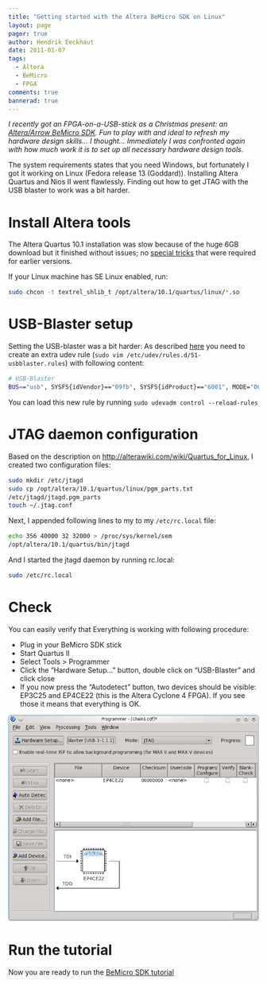 ```yaml
---
title: "Getting started with the Altera BeMicro SDK on Linux"
layout: page 
pager: true
author: Hendrik Eeckhaut
date: 2011-01-07
tags: 
  - Altera
  - BeMicro
  - FPGA
comments: true
bannerad: true
---
```


_I recently got an FPGA-on-a-USB-stick as a Christmas present: an [Altera/Arrow BeMicro SDK](http://www.altera.com/b/bemicro-sdk.html"). Fun to play with and ideal to refresh my hardware design skills... I thought... Immediately I was confronted again with how much work it is to set up all necessary hardware design tools._

The system requirements states that you need Windows, but fortunately I got it working on Linux (Fedora release 13 (Goddard)). Installing Altera Quartus and Nios II went flawlessly. Finding out how to get JTAG with the USB blaster to work was a bit harder.

# Install Altera tools

The Altera Quartus 10.1 installation was slow because of the huge 6GB download but it finished without issues; no [special tricks](http://fpga4u.epfl.ch/wiki/Install_Quartus_II) that were required for earlier versions.

If your Linux machine has SE Linux enabled, run:
```bash
sudo chcon -t textrel_shlib_t /opt/altera/10.1/quartus/linux/*.so
```

# USB-Blaster setup

Setting the USB-blaster was a bit harder:
As described [here](http://www.altera.com/download/drivers/dri-usb_b-lnx.html) you need to create an extra udev rule (`sudo vim /etc/udev/rules.d/51-usbblaster.rules`) with following content:
```bash
# USB-Blaster
BUS=="usb", SYSFS{idVendor}=="09fb", SYSFS{idProduct}=="6001", MODE="0666", PROGRAM="/bin/sh -c 'K=%k; K=$${K#usbdev}; printf /proc/bus/usb/%%03i/%%03i$${K%%%%.*} $${K#*.}'", RUN+="/bin/chmod 0666 %c"
```
You can load this new rule by running `sudo udevadm control --reload-rules`

# JTAG daemon configuration

Based on the description on <http://alterawiki.com/wiki/Quartus_for_Linux>, I created two
configuration files:
```bash
sudo mkdir /etc/jtagd
sudo cp /opt/altera/10.1/quartus/linux/pgm_parts.txt
/etc/jtagd/jtagd.pgm_parts
touch ~/.jtag.conf
```

Next, I appended following lines to my to my `/etc/rc.local` file:
```bash
echo 356 40000 32 32000 > /proc/sys/kernel/sem
/opt/altera/10.1/quartus/bin/jtagd
```

And I started the jtagd daemon by running rc.local:

```bash
sudo /etc/rc.local
```

# Check
You can easily verify that Everything is working with following procedure:

<ul>
<li> Plug in your BeMicro SDK stick
<li> Start Quartus II
<li> Select Tools > Programmer
<li> Click the “Hardware Setup...” button, double click on “USB-Blaster” and click close
<li> If you now press the “Autodetect” button, two devices should be visible: EP3C25 and EP4CE22 (this is the Altera Cyclone 4 FPGA). If you see those it means that everything is OK.
</ul>

![Altera Programmer BeMicroSDK](images/altera_programmer.png)

# Run the tutorial

Now you are ready to run the
[BeMicro SDK tutorial](http://www.arrownac.com/offers/altera-corporation/altera-bemicro/getting_started.html)